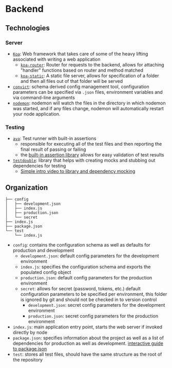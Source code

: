 # Backend

## Technologies
### Server
- [`Koa`](http://koajs.com/#introduction): Web framework that takes care of some of the heavy lifting associated with writing a web application
  - [`koa-router`](https://github.com/alexmingoia/koa-router#readme): Router for requests to the backend, allows for attaching "handler" functions based on router and method matched
  - [`koa-static`](https://github.com/koajs/static#readme): A static file server, allows for specification of a folder and then all files out of that folder will be served
- [`convict`](https://github.com/mozilla/node-convict#readme): schema derived config management tool, configuration parameters can be specified via `.json` files, environment variables and via command-line arguments
- [`nodemon`](https://github.com/remy/nodemon#nodemon): nodemon will watch the files in the directory in which nodemon was started, and if any files change, nodemon will automatically restart your node application.

### Testing
- [`ava`](https://github.com/avajs/ava#readme): Test runner with built-in assertions
    - responsible for executing all of the test files and then reporting the final result of passing or failing
    - the [built-in assertion library](https://github.com/avajs/ava#assertions) allows for easy validation of test results
- [`testdouble`](https://github.com/testdouble/testdouble.js#readme): library that helps with creating mocks and stubbing out dependencies for testing
    - [Simple intro video to library and dependency mocking](http://blog.testdouble.com/posts/2016-06-05-happier-tdd-with-testdouble-js)

## Organization
```
├── config
│   ├── development.json
│   ├── index.js
│   ├── production.json
│   └── secret
├── index.js
├── package.json
└── test
    └── index.js
```
- `config`: contains the configuration schema as well as defaults for production and development
  - `development.json`: default config parameters for the development environment
  - `index.js`: specifies the configuration schema and exports the populated config object
  - `production.json`: default config parameters for the production environment
  - `secret`: allows for secret (password, tokens, etc.)  default configuration parameters to be specified per environment, this folder is ignored by git and should not be checked in to version control
    - `development.json`: secret config parameters for the development environment
    - `production.json`: secret config parameters for the production environment
- `index.js`: main application entry point, starts the web server if invoked directly by node
- `package.json`: specifies information about the project as well as a list of dependencies for production as well as development. [interactive guide to package.json](http://browsenpm.org/package.json)
- `test`: stores all test files, should have the same structure as the root of the repository
